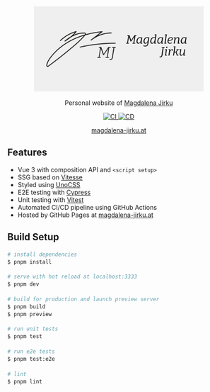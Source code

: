 <p align="center">
  <img src="/public/og-logo.png" alt="Logo" width="384px">
</p>

<p align="center">
  Personal website of <a href="https://github.com/Kesxhyx">
    Magdalena Jirku
  </a>
</p>

<p align="center">
  <a href="https://github.com/DerYeger/magdalena-jirku/actions/workflows/ci.yml">
    <img alt="CI" src="https://img.shields.io/github/workflow/status/DerYeger/magdalena-jirku/CI?label=ci&logo=github&color=#4DC71F">
  </a>
  <a href="https://github.com/DerYeger/magdalena-jirku/actions/workflows/cd.yml">
    <img alt="CD" src="https://img.shields.io/github/workflow/status/DerYeger/magdalena-jirku/CD?label=cd&logo=github&color=#4DC71F">
  </a>
</p>

<p align="center">
  <a href="https://magdalena-jirku.at">
    magdalena-jirku.at
  </a>
</p>

## Features

- Vue 3 with composition API and `<script setup>`
- SSG based on [Vitesse](https://github.com/antfu/vitesse)
- Styled using [UnoCSS](https://github.com/antfu/unocss)
- E2E testing with [Cypress](https://www.cypress.io/)
- Unit testing with [Vitest](https://vitest.dev/)
- Automated CI/CD pipeline using GitHub Actions
- Hosted by GitHub Pages at [magdalena-jirku.at](https://magdalena-jirku.at)

## Build Setup

```bash
# install dependencies
$ pnpm install

# serve with hot reload at localhost:3333
$ pnpm dev

# build for production and launch preview server
$ pnpm build
$ pnpm preview

# run unit tests
$ pnpm test

# run e2e tests
$ pnpm test:e2e

# lint
$ pnpm lint
```
